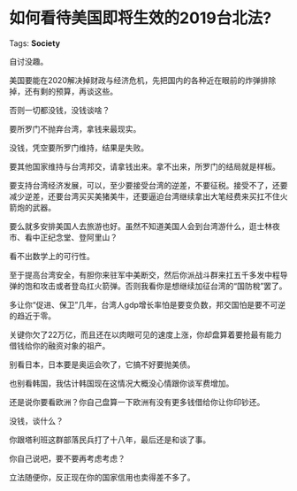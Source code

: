 # 如何看待美国即将生效的2019台北法?

Tags: **Society**

自讨没趣。

美国要能在2020解决掉财政与经济危机，先把国内的各种近在眼前的炸弹排除掉，还有剩的预算，再谈这些。

否则一切都没钱，没钱谈啥？

要所罗门不抛弃台湾，拿钱来最现实。

没钱，凭空要所罗门维持，结果是失败。

要其他国家维持与台湾邦交，请拿钱出来。拿不出来，所罗门的结局就是样板。

要支持台湾经济发展，可以，至少要接受台湾的逆差，不要征税。接受不了，还要减少逆差，还要台湾买买美猪美牛，还要逼迫台湾继续拿出大笔经费来买扛不住火箭炮的武器。

要么就多安排美国人去旅游也好。虽然不知道美国人会到台湾游什么，逛士林夜市、看中正纪念堂、登阿里山？

看不出数学上的可行性。

至于提高台湾安全，有胆你来驻军中美断交，然后你派战斗群来扛五千多发中程导弹的饱和攻击或者登岛扛火箭弹。否则我看你是想继续加征台湾的“国防稅”罢了。

多让你“促进、保卫”几年，台湾人gdp增长率怕是要变负数，邦交国怕是要不可逆的趋近于零。

关键你欠了22万亿，而且还在以肉眼可见的速度上涨，你却盘算着要抢最有能力借钱给你的融资对象的祖产。

别看日本，日本要是奥运会吹了，它搞不好要抛美债。

也别看韩国，我估计韩国现在这情况大概没心情跟你谈军费增加。

还是说你要看欧洲？你自己盘算一下欧洲有没有更多钱借给你让你印钞还。

没钱，谈什么？

你跟塔利班这群部落民兵打了十八年，最后还是和谈了事。

你自己说吧，要不要再考虑考虑？

立法随便你，反正现在你的国家信用也卖得差不多了。



